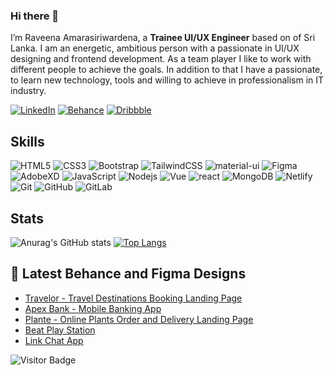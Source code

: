 ### Hi there 👋

I’m Raveena Amarasiriwardena, a **Trainee UI/UX Engineer** based on of Sri Lanka. I am an energetic, ambitious person with a passionate in UI/UX designing and frontend development. As a team player I like to work with different people to achieve the goals. In addition to that I have a passionate, to learn new technology, tools and willing to achieve in professionalism in IT industry.

<!-- - 👋 Hi, I’m Raveena Amarasiriwardena
- 👀 I’m interested in UI/UX designing and Front-end web development. -->
<!-- - 🌱 I’m currently learning ...
- 💞️ I’m looking to collaborate on ...
- 📫 How to reach me ... -->

[![LinkedIn](https://img.shields.io/badge/linkedin-%230077B5.svg?style=for-the-badge&logo=linkedin&logoColor=white)](https://www.linkedin.com/in/raveena-amarasiriwardena/)
[![Behance](https://img.shields.io/badge/Behance-12100E?style=for-the-badge&logo=medium&logoColor=white)](https://www.behance.net/amarasiriwardenar)
[![Dribbble](https://img.shields.io/badge/-Dribbble-FE7A16?style=for-the-badge&logo=stack-overflow&logoColor=white)](https://dribbble.com/Amarasiriwardena)

## Skills

![HTML5](https://img.shields.io/badge/-HTML5-E34F26?style=flat-square&logo=html5&logoColor=white)
![CSS3](https://img.shields.io/badge/-CSS3-1572B6?style=flat-square&logo=css3)
![Bootstrap](https://img.shields.io/badge/-Bootstrap-563D7C?style=flat-square&logo=bootstrap)
![TailwindCSS](https://img.shields.io/badge/-tailwindcss-black?style=flat-square&logo=tailwindcss)
![material-ui](https://img.shields.io/badge/Material_UI-0081CB?style=flat-square&logo=mui&logoColor=white)
![Figma](https://img.shields.io/badge/-Figma-black?style=flat-square&logo=Figma)
![AdobeXD](https://img.shields.io/badge/-AdobeXD-black?style=flat-square&logo=AdobeXd)
![JavaScript](https://img.shields.io/badge/-JavaScript-black?style=flat-square&logo=javascript)
![Nodejs](https://img.shields.io/badge/-Nodejs-black?style=flat-square&logo=Node.js)
![Vue](https://img.shields.io/badge/-Vuejs-black?style=flat-square&logo=Vue.js)
![react](https://img.shields.io/badge/React-20232A?style=flat-square&logo=react&logoColor=61DAFB)
![MongoDB](https://img.shields.io/badge/-MongoDB-black?style=flat-square&logo=mongodb)
![Netlify](https://img.shields.io/badge/-Netlify-430098?style=flat-square&logo=Netlify)
![Git](https://img.shields.io/badge/-Git-black?style=flat-square&logo=git)
![GitHub](https://img.shields.io/badge/-GitHub-181717?style=flat-square&logo=github)
![GitLab](https://img.shields.io/badge/-GitLab-FCA121?style=flat-square&logo=gitlab)
<!-- ![react-router](https://img.shields.io/badge/React_Router-CA4245?style=flat-square&logo=react-router&logoColor=white) -->
<!-- ![storybook](https://img.shields.io/badge/storybook-FF4785?style=flat-square&logo=storybook&logoColor=white) -->

## Stats

<!-- ![Github Stats](https://github-readme-stats.vercel.app/api?username=raveena69&count_private=true&show_icons=true&include_all_commits=true&theme=prussian&layout=compact)
![Top Langs](https://github-readme-stats.vercel.app/api/top-langs/?username=raveena69&hide=TeX&layout=compact&theme=prussian) -->

<!-- ![Anurag's GitHub stats](https://github-readme-stats.vercel.app/api?username=raveena69&show_icons=true)  -->

<!-- tokyonight, onedark, cobalt, dracula -->
![Anurag's GitHub stats](https://github-readme-stats.vercel.app/api?username=raveena69&count_private=true&show_icons=true&include_all_commits=true&theme=tokyonight&layout=compact)
[![Top Langs](https://github-readme-stats.vercel.app/api/top-langs/?username=raveena69&show_icons=true&theme=cobalt)](https://github.com/anuraghazra/github-readme-stats)


<!---
raveena69/raveena69 is a ✨ special ✨ repository because its `README.md` (this file) appears on your GitHub profile.
You can click the Preview link to take a look at your changes.
--->

## 📝 Latest Behance and Figma Designs

-   [Travelor - Travel Destinations Booking Landing Page](https://www.behance.net/gallery/169954821/Travelor-Travel-Destinations-Booking-Landing-Page)
-   [Apex Bank - Mobile Banking App](https://dribbble.com/shots/19647244-Apex-Bank-Mobile-Banking-App)
-   [Plante - Online Plants Order and Delivery Landing Page](https://dribbble.com/shots/20341019-Plante-Online-Plants-Order-and-Delivery-Landing-Page)
-   [Beat Play Station](https://dribbble.com/shots/18791846-Beat-Play-Station)
-   [Link Chat App](https://dribbble.com/shots/18850041-Link-Chat-App)


![Visitor Badge](https://visitor-badge.laobi.icu/badge?page_id=raveena69.raveena69)